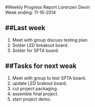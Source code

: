 #Weekly Progress Report
Lorenzen Devin <br>
Week ending: 11-16-2014 <br>

##Last week
----------
  1. Meet with group discuss testing plan.
  2. Solder LED breakout board.
  3. Solder for SPTA board.

  
##Tasks for next weak
---------
  1.	Meet with group to test SPTA board.
  2. update LED brakout board.
  3. cut project packaging.
  4. assemble final project.
  5. start project demo.
